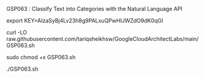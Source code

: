 GSP063 : Classify Text into Categories with the Natural Language API 

export KEY=AIzaSyBj4Lv23h8g9PALxuQPwHIJWZdO9dK0qGI

curl -LO raw.githubusercontent.com/tariqsheikhsw/GoogleCloudArchitectLabs/main/GSP063.sh

sudo chmod +x GSP063.sh

./GSP063.sh


